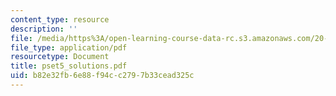```yaml
---
content_type: resource
description: ''
file: /media/https%3A/open-learning-course-data-rc.s3.amazonaws.com/20-011j-statistical-thermodynamics-of-biomolecular-systems-be-011j-spring-2004/b82e32fb6e88f94cc2797b33cead325c_pset5_solutions.pdf
file_type: application/pdf
resourcetype: Document
title: pset5_solutions.pdf
uid: b82e32fb-6e88-f94c-c279-7b33cead325c
---
```

